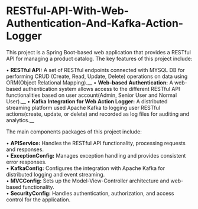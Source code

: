 # RESTful-API-With-Web-Authentication-And-Kafka-Action-Logger

This project is a Spring Boot-based web application that provides a RESTful API for managing a product catalog. The key features of this project include:

• **RESTful API:** A set of RESTful endpoints connected with MYSQL DB for performing CRUD (Create, Read, Update, Delete) operations on data using ORM(Object Relational Mapping).__
• **Web-based Authentication:** A web-based authentication system allows access to the different RESTful API functionalities based on user account(Admin, Senior User and Normal User).__
• **Kafka Integration for Web Action Logger:** A distributed streaming platform used Apache Kafka to logging user RESTful actions(create, update, or delete) and recorded as log files for auditing and analytics.__


The main components packages of this project include:

• **APIService:** Handles the RESTful API functionality, processing requests and responses.\
• **ExceptionConfig:** Manages exception handling and provides consistent error responses.\
• **KafkaConfig:** Configures the integration with Apache Kafka for distributed logging and event streaming.\
• **MVCConfig:** Sets up the Model-View-Controller architecture and web-based functionality.\
• **SecurityConfig:** Handles authentication, authorization, and access control for the application.
